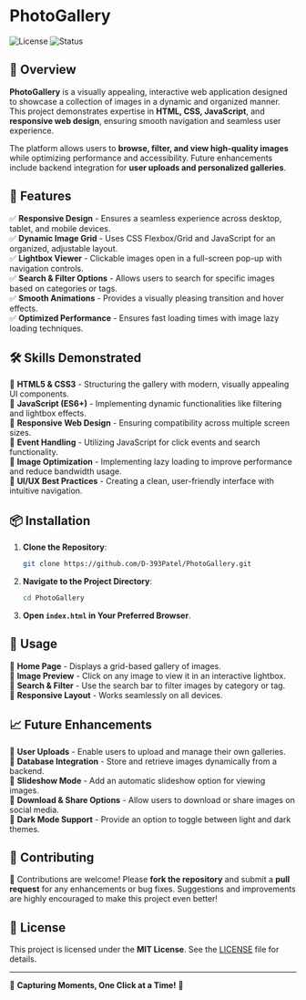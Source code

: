 # PhotoGallery

![License](https://img.shields.io/badge/License-MIT-blue.svg)
![Status](https://img.shields.io/badge/Status-Active-green.svg)

## 🚀 Overview

**PhotoGallery** is a visually appealing, interactive web application designed to showcase a collection of images in a dynamic and organized manner. This project demonstrates expertise in **HTML, CSS, JavaScript**, and **responsive web design**, ensuring smooth navigation and seamless user experience.

The platform allows users to **browse, filter, and view high-quality images** while optimizing performance and accessibility. Future enhancements include backend integration for **user uploads and personalized galleries**.

## 🎯 Features

✅ **Responsive Design** - Ensures a seamless experience across desktop, tablet, and mobile devices.  
✅ **Dynamic Image Grid** - Uses CSS Flexbox/Grid and JavaScript for an organized, adjustable layout.  
✅ **Lightbox Viewer** - Clickable images open in a full-screen pop-up with navigation controls.  
✅ **Search & Filter Options** - Allows users to search for specific images based on categories or tags.  
✅ **Smooth Animations** - Provides a visually pleasing transition and hover effects.  
✅ **Optimized Performance** - Ensures fast loading times with image lazy loading techniques.

## 🛠️ Skills Demonstrated

📌 **HTML5 & CSS3** - Structuring the gallery with modern, visually appealing UI components.  
📌 **JavaScript (ES6+)** - Implementing dynamic functionalities like filtering and lightbox effects.  
📌 **Responsive Web Design** - Ensuring compatibility across multiple screen sizes.  
📌 **Event Handling** - Utilizing JavaScript for click events and search functionality.  
📌 **Image Optimization** - Implementing lazy loading to improve performance and reduce bandwidth usage.  
📌 **UI/UX Best Practices** - Creating a clean, user-friendly interface with intuitive navigation.

## 📦 Installation

1. **Clone the Repository**:
   ```bash
   git clone https://github.com/D-393Patel/PhotoGallery.git
   ```
2. **Navigate to the Project Directory**:
   ```bash
   cd PhotoGallery
   ```
3. **Open `index.html` in Your Preferred Browser**.

## 🚀 Usage

🔹 **Home Page** - Displays a grid-based gallery of images.  
🔹 **Image Preview** - Click on any image to view it in an interactive lightbox.  
🔹 **Search & Filter** - Use the search bar to filter images by category or tag.  
🔹 **Responsive Layout** - Works seamlessly on all devices.  

## 📈 Future Enhancements

🚀 **User Uploads** - Enable users to upload and manage their own galleries.  
🚀 **Database Integration** - Store and retrieve images dynamically from a backend.  
🚀 **Slideshow Mode** - Add an automatic slideshow option for viewing images.  
🚀 **Download & Share Options** - Allow users to download or share images on social media.  
🚀 **Dark Mode Support** - Provide an option to toggle between light and dark themes.  

## 🤝 Contributing

🙌 Contributions are welcome! Please **fork the repository** and submit a **pull request** for any enhancements or bug fixes. Suggestions and improvements are highly encouraged to make this project even better!  

## 📜 License

This project is licensed under the **MIT License**. See the [LICENSE](./LICENSE) file for details.  

---
📸 **Capturing Moments, One Click at a Time!** 🎨
